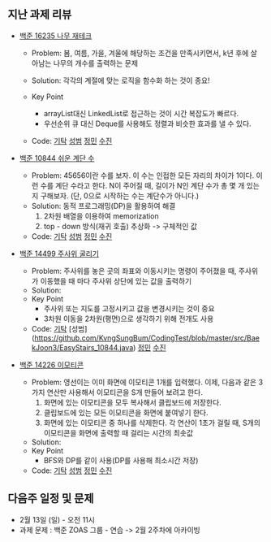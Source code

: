 ## 지난 과제 리뷰

- [백준 16235 나무 재테크](https://www.acmicpc.net/problem/16235)
  - Problem: 봄, 여름, 가을, 겨울에 해당하는 조건을 만족시키면서, k년 후에 살아남는 나무의 개수를 출력하는 문제 
 
  - Solution: 각각의 계절에 맞는 로직을 함수화 하는 것이 종요! 
  - Key Point
    - arrayList대신 LinkedList로 접근하는 것이 시간 복잡도가 빠르다.
    - 우선순위 큐 대신 Deque를 사용해도 정렬과 비슷한 효과를 낼 수 있다.
  - Code: [기탁](https://github.com/gitak/Algorithm_Study/blob/master/Implementation/Back16235.java) [성범](https://github.com/KvngSungBum/CodingTest/blob/master/src/BaekJoon3/TreeBusiness2_16235.java) [정민]() [수진](https://github.com/ZenithOfApex/suzan/blob/master/BOJ/%5B%EA%B5%AC%ED%98%84%5D16235_python3.py)

- [백준 10844 쉬운 계단 수](https://www.acmicpc.net/problem/10844)
  - Problem: 45656이란 수를 보자. 이 수는 인접한 모든 자리의 차이가 1이다. 이런 수를 계단 수라고 한다.
    N이 주어질 때, 길이가 N인 계단 수가 총 몇 개 있는지 구해보자. (단, 0으로 시작하는 수는 계단수가 아니다.)
  - Solution: 동적 프로그래밍(DP)을 활용하여 해결
    1. 2차원 배열을 이용하여 memorization
    2. top - down 방식(재귀 호출) 추상화 -> 구체적인 값 
  - Code: [기탁](https://github.com/gitak/Algorithm_Study/blob/master/DP/Back10844.java) [성범]() [정민]() [수진](https://github.com/ZenithOfApex/suzan/blob/master/BOJ/%5BDP%5D10844.py)

- [백준 14499 주사위 굴리기](https://www.acmicpc.net/problem/14499)
  - Problem: 주사위를 놓은 곳의 좌표와 이동시키는 명령이 주어졌을 때, 주사위가 이동했을 때 마다 주사위 상단에 있는 값을 출력하기
  - Solution: 
   - Key Point
      -  주사위 또는 지도를 고정시키고 값을 변경시키는 것이 중요
      -  3차원 이동을 2차원(평면)으로 생각하기 위해 전개도 사용
   - Code: [기탁](https://github.com/gitak/Algorithm_Study/blob/master/Implementation/Back14499.java) [성범] (https://github.com/KvngSungBum/CodingTest/blob/master/src/BaekJoon3/EasyStairs_10844.java) [정민]() [수진](https://github.com/ZenithOfApex/suzan/blob/master/BOJ/%5B%EA%B5%AC%ED%98%84%5D14499.py)

- [백준 14226 이모티콘](https://www.acmicpc.net/problem/14226)
  - Problem: 영선이는 이미 화면에 이모티콘 1개를 입력했다. 이제, 다음과 같은 3가지 연산만 사용해서 이모티콘을 S개 만들어 보려고 한다.
    1. 화면에 있는 이모티콘을 모두 복사해서 클립보드에 저장한다.
    2. 클립보드에 있는 모든 이모티콘을 화면에 붙여넣기 한다.
    3. 화면에 있는 이모티콘 중 하나를 삭제한다.
    각 연산이 1초가 걸릴 때, S개의 이모티콘을 화면에 출력할 때 걸리는 시간의 최솟값
  - Solution: 
   - Key Point
      - BFS와 DP를 같이 사용(DP를 사용해 최소시간 저장)
  - Code: [기탁](https://github.com/gitak/Algorithm_Study/blob/master/BFS/Back14226.java) [성범](https://github.com/KvngSungBum/CodingTest/blob/master/src/BaekJoon3/Emoticon_14226.java) [정민]() [수진](https://github.com/ZenithOfApex/suzan/blob/master/BOJ/%5BBFS%5D14226.py)

## 다음주 일정 및 문제 

- 2월 13일 (일) - 오전 11시 
- 과제 문제 : 백준 ZOAS 그룹 - 연습 -> 2월 2주차에 아카이빙 
